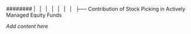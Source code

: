 ######## |   |   |   |   |   |   |   ├── Contribution of Stock Picking in Actively Managed Equity Funds

*Add content here*